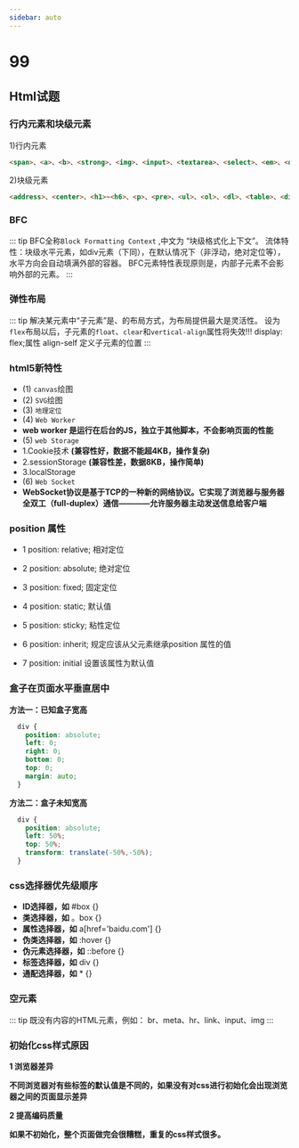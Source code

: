 ```yaml
---
sidebar: auto
---
```

# 99

## Html试题

### 行内元素和块级元素
1)行内元素
```html
<span>、<a>、<b>、<strong>、<img>、<input>、<textarea>、<select>、<em>、<del>
```
2)块级元素
```html
<address>、<center>、<h1>~<h6>、<p>、<pre>、<ul>、<ol>、<dl>、<table>、<div>、<form>
```

### BFC
::: tip
BFC全称`Block Formatting Context` ,中文为 “块级格式化上下文”。
流体特性：块级水平元素，如div元素（下同），在默认情况下（非浮动，绝对定位等），水平方向会自动填满外部的容器。
BFC元素特性表现原则是，内部子元素不会影响外部的元素。
:::

### 弹性布局
::: tip
解决某元素中“子元素”是、的布局方式，为布局提供最大是灵活性。
设为`flex`布局以后，子元素的`float`、`clear`和`vertical-align`属性将失效!!!
display: flex;属性 align-self 定义子元素的位置
:::

### html5新特性
* (1) `canvas`绘图
* (2) `SVG`绘图
* (3) `地理定位`
* (4) `Web Worker`
* **web worker 是运行在后台的JS，独立于其他脚本，不会影响页面的性能**
* (5) `web Storage`
* 1.Cookie技术 **(兼容性好，数据不能超4KB，操作复杂)**
* 2.sessionStorage **(兼容性差，数据8KB，操作简单)**
* 3.localStorage
* (6) `Web Socket`
* **WebSocket协议是基于TCP的一种新的网络协议。它实现了浏览器与服务器全双工（full-duplex）通信————允许服务器主动发送信息给客户端**

### position 属性
* 1 position: relative; 相对定位

* 2 position: absolute; 绝对定位

* 3 position: fixed; 固定定位

* 4 position: static; 默认值

* 5 position: sticky; 粘性定位

* 6 position: inherit; 规定应该从父元素继承position 属性的值

* 7 position: initial 设置该属性为默认值

### 盒子在页面水平垂直居中
**方法一：已知盒子宽高**
```css
  div {
    position: absolute;
    left: 0;
    right: 0;
    bottom: 0;
    top: 0;
    margin: auto;
  }
```

**方法二：盒子未知宽高**
```css
  div {
    position: absolute;
    left: 50%;
    top: 50%;
    transform: translate(-50%,-50%);
  }
```

### css选择器优先级顺序

* **ID选择器，如** #box {}
* **类选择器，如** 。box {}
* **属性选择器，如** a[href='baidu.com'] {}
* **伪类选择器，如** :hover {}
* **伪元素选择器，如** ::before {}
* **标签选择器，如** div {}
* **通配选择器，如** * {}

### 空元素

::: tip
  既没有内容的HTML元素，例如： br、meta、hr、link、input、img
:::

### 初始化css样式原因

**1 浏览器差异**

**不同浏览器对有些标签的默认值是不同的，如果没有对css进行初始化会出现浏览器之间的页面显示差异**

**2 提高编码质量**

**如果不初始化，整个页面做完会很糟糕，重复的css样式很多。**


 
